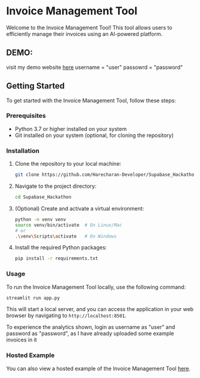 

# Invoice Management Tool

Welcome to the Invoice Management Tool! This tool allows users to efficiently manage their invoices using an AI-powered platform.
## DEMO:
visit my demo website [here](https://share.streamlit.io/harecharan-developer/supabase_hackathon/main/app.py)
username = "user"
passowrd = "password"
## Getting Started

To get started with the Invoice Management Tool, follow these steps:


### Prerequisites

- Python 3.7 or higher installed on your system
- Git installed on your system (optional, for cloning the repository)

### Installation

1. Clone the repository to your local machine:
   ```bash
   git clone https://github.com/Harecharan-Developer/Supabase_Hackathon.git
   ```

2. Navigate to the project directory:
   ```bash
   cd Supabase_Hackathon
   ```

3. (Optional) Create and activate a virtual environment:
   ```bash
   python -m venv venv
   source venv/bin/activate  # On Linux/Mac
   # or
   .\venv\Scripts\activate   # On Windows
   ```

4. Install the required Python packages:
   ```bash
   pip install -r requirements.txt
   ```

### Usage

To run the Invoice Management Tool locally, use the following command:
```bash
streamlit run app.py
```

This will start a local server, and you can access the application in your web browser by navigating to `http://localhost:8501`.

To experience the analytics shown, login as username as "user" and password as "password", as I have already uploaded some example invoices in it

### Hosted Example

You can also view a hosted example of the Invoice Management Tool [here](https://supabase-hackathon.onrender.com).


